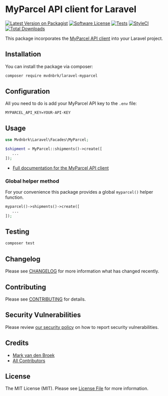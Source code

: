 # MyParcel API client for Laravel

[![Latest Version on Packagist][ico-version]][link-packagist]
[![Software License][ico-license]](LICENSE.md)
[![Tests][ico-tests]][link-tests]
[![StyleCI][ico-style-ci]][link-style-ci]
[![Total Downloads][ico-downloads]][link-downloads]

This package incorporates the [MyParcel API client](https://github.com/mvdnbrk/myparcel-php-api) into your Laravel project.

## Installation

You can install the package via composer:

```bash
composer require mvdnbrk/laravel-myparcel
```

## Configuration

All you need to do is add your MyParcel API key to the `.env` file:

```
MYPARCEL_API_KEY=YOUR-API-KEY
```

## Usage

```php
use Mvdnbrk\Laravel\Facades\MyParcel;

$shipment = MyParcel::shipments()->create([
   ...
]);
```

* [Full documentation for the MyParcel API client](https://github.com/mvdnbrk/myparcel-php-api)

### Global helper method

For your convenience this package provides a global `myparcel()` helper function.

```php
myparcel()->shipments()->create([
   ...
]);
```

## Testing

``` bash
composer test
```
## Changelog

Please see [CHANGELOG](CHANGELOG.md) for more information what has changed recently.

## Contributing

Please see [CONTRIBUTING](.github/CONTRIBUTING.md) for details.

## Security Vulnerabilities

Please review [our security policy](../../security/policy) on how to report security vulnerabilities.

## Credits

- [Mark van den Broek][link-author]
- [All Contributors][link-contributors]

## License

The MIT License (MIT). Please see [License File](LICENSE.md) for more information.

[ico-version]: https://img.shields.io/packagist/v/mvdnbrk/laravel-myparcel.svg?style=flat-square
[ico-license]: https://img.shields.io/badge/license-MIT-brightgreen.svg?style=flat-square
[ico-tests]: https://img.shields.io/github/workflow/status/mvdnbrk/laravel-dhlparcel/tests/main?label=tests&style=flat-square
[ico-style-ci]: https://styleci.io/repos/221930206/shield?branch=main
[ico-downloads]: https://img.shields.io/packagist/dt/mvdnbrk/laravel-myparcel.svg?style=flat-square

[link-packagist]: https://packagist.org/packages/mvdnbrk/laravel-myparcel
[link-tests]: https://github.com/mvdnbrk/laravel-myparcel/actions?query=workflow%3Atests
[link-style-ci]: https://styleci.io/repos/221930206
[link-downloads]: https://packagist.org/packages/mvdnbrk/laravel-myparcel
[link-author]: https://github.com/mvdnbrk
[link-contributors]: ../../contributors
